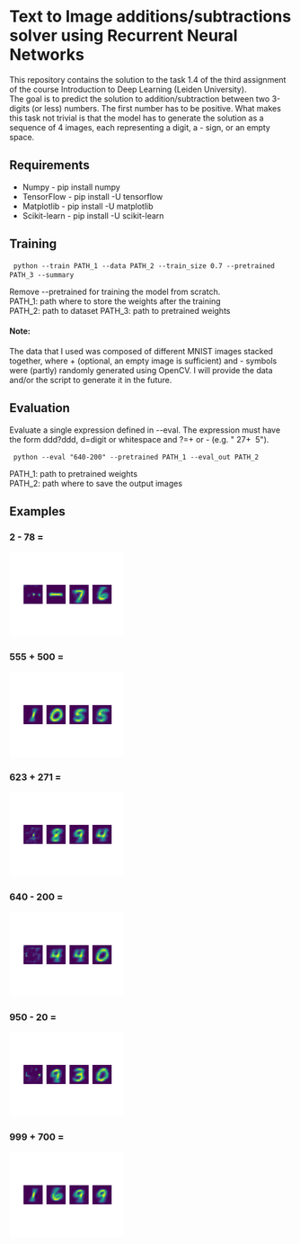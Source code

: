 # Text to Image additions/subtractions solver using Recurrent Neural Networks

This repository contains the solution to the task 1.4 of the third assignment of the course Introduction to Deep Learning (Leiden University).  
The goal is to predict the solution to addition/subtraction between two 3-digits (or less) numbers. The first number has to be positive. What makes this task not trivial is that the model has to generate the solution as a sequence of 4 images, each representing a digit, a - sign, or an empty space.

## Requirements
<ul>
  <li>Numpy - pip install numpy</li>
  <li>TensorFlow - pip install -U tensorflow</li>
  <li>Matplotlib - pip install -U matplotlib</li>
  <li>Scikit-learn - pip install -U scikit-learn</li>
</ul>

## Training
```
 python --train PATH_1 --data PATH_2 --train_size 0.7 --pretrained PATH_3 --summary
```
Remove --pretrained for training the model from scratch.  
PATH_1: path where to store the weights after the training  
PATH_2: path to dataset
PATH_3: path to pretrained weights

#### Note:
The data that I used was composed of different MNIST images stacked together, where + (optional, an empty image is sufficient) and - symbols were (partly) randomly generated using OpenCV. I will provide the data and/or the script to generate it in the future.

## Evaluation
Evaluate a single expression defined in --eval. The expression must have the form ddd?ddd, d=digit or whitespace and ?=+ or - (e.g. " 27+ &nbsp;5").  
```
 python --eval "640-200" --pretrained PATH_1 --eval_out PATH_2
```
PATH_1: path to pretrained weights  
PATH_2: path where to save the output images

## Examples
### 2 - 78 =
<img src="https://github.com/riccardomajellaro/Text2Image_AddSubSolver/blob/main/output/2-78.png" width="40%" />

### 555 + 500 =
<img src="https://github.com/riccardomajellaro/Text2Image_AddSubSolver/blob/main/output/555%2B500.png" width="40%" />

### 623 + 271 =
<img src="https://github.com/riccardomajellaro/Text2Image_AddSubSolver/blob/main/output/623%2B271.png" width="40%" />

### 640 - 200 =
<img src="https://github.com/riccardomajellaro/Text2Image_AddSubSolver/blob/main/output/640-200.png" width="40%" />

### 950 - 20 =
<img src="https://github.com/riccardomajellaro/Text2Image_AddSubSolver/blob/main/output/950-20.png" width="40%" />

### 999 + 700 =
<img src="https://github.com/riccardomajellaro/Text2Image_AddSubSolver/blob/main/output/999%2B700.png" width="40%" />

